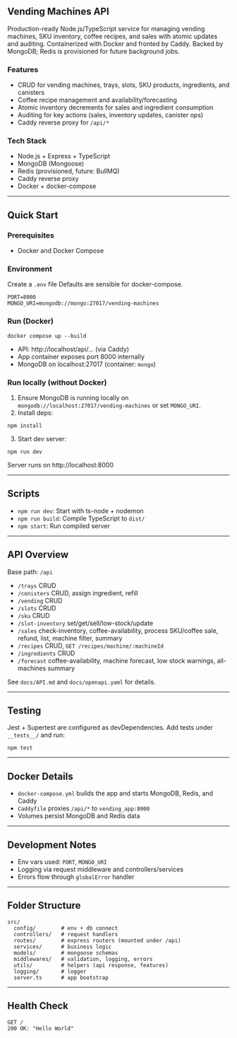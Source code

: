 ## Vending Machines API

Production-ready Node.js/TypeScript service for managing vending machines, SKU inventory, coffee recipes, and sales with atomic updates and auditing. Containerized with Docker and fronted by Caddy. Backed by MongoDB; Redis is provisioned for future background jobs.

### Features
- CRUD for vending machines, trays, slots, SKU products, ingredients, and canisters
- Coffee recipe management and availability/forecasting
- Atomic inventory decrements for sales and ingredient consumption
- Auditing for key actions (sales, inventory updates, canister ops)
- Caddy reverse proxy for `/api/*`

### Tech Stack
- Node.js + Express + TypeScript
- MongoDB (Mongoose)
- Redis (provisioned, future: BullMQ)
- Caddy reverse proxy
- Docker + docker-compose

---

## Quick Start

### Prerequisites
- Docker and Docker Compose

### Environment
Create a `.env` file  Defaults are sensible for docker-compose.

```
PORT=8000
MONGO_URI=mongodb://mongo:27017/vending-machines
```

### Run (Docker)
```
docker compose up --build
```
- API: http://localhost/api/... (via Caddy)
- App container exposes port 8000 internally
- MongoDB on localhost:27017 (container: `mongo`)

### Run locally (without Docker)
1. Ensure MongoDB is running locally on `mongodb://localhost:27017/vending-machines` or set `MONGO_URI`.
2. Install deps:
```
npm install
```
3. Start dev server:
```
npm run dev
```
Server runs on http://localhost:8000

---

## Scripts
- `npm run dev`: Start with ts-node + nodemon
- `npm run build`: Compile TypeScript to `dist/`
- `npm start`: Run compiled server

---

## API Overview
Base path: `/api`

- `/trays` CRUD
- `/conisters` CRUD, assign ingredient, refill
- `/vending` CRUD
- `/slots` CRUD
- `/sku` CRUD
- `/slot-inventory` set/get/sell/low-stock/update
- `/sales` check-inventory, coffee-availability, process SKU/coffee sale, refund, list, machine filter, summary
- `/recipes` CRUD, `GET /recipes/machine/:machineId`
- `/ingredients` CRUD
- `/forecast` coffee-availability, machine forecast, low stock warnings, all-machines summary

See `docs/API.md` and `docs/openapi.yaml` for details.

---

## Testing
Jest + Supertest are configured as devDependencies. Add tests under `__tests__/` and run:
```
npm test
```

---

## Docker Details
- `docker-compose.yml` builds the app and starts MongoDB, Redis, and Caddy
- `Caddyfile` proxies `/api/*` to `vending_app:8000`
- Volumes persist MongoDB and Redis data

---

## Development Notes
- Env vars used: `PORT`, `MONGO_URI`
- Logging via request middleware and controllers/services
- Errors flow through `globalError` handler

---

## Folder Structure
```
src/
  config/        # env + db connect
  controllers/   # request handlers
  routes/        # express routers (mounted under /api)
  services/      # business logic
  models/        # mongoose schemas
  middlewares/   # validation, logging, errors
  utils/         # helpers (api response, features)
  logging/       # logger
  server.ts      # app bootstrap
```

---

## Health Check
```
GET /
200 OK: "Hello World"
```


